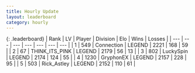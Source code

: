 ```yaml
---
title: Hourly Update
layout: leaderboard
category: hourly
---
```


{: .leaderboard}
| Rank | LV | Player | Division | Elo | Wins | Losses |
| --- | --- | --- | --- | --- | --- | --- |
| <span data-change="0">1</span> | 549 | <span title="ID: 539711">Connection</span> | LEGEND | <span data-change="0">2221</span> | <span data-change="0">168</span> | <span data-change="0">59</span> |
| <span data-change="0">2</span> | 67 | <span title="ID: 528133">THINK_ITS_PINK</span> | LEGEND | <span data-change="0">2179</span> | <span data-change="0">56</span> | <span data-change="0">13</span> |
| <span data-change="0">3</span> | 802 | <span title="ID: 498412">LuckySpin</span> | LEGEND | <span data-change="0">2174</span> | <span data-change="0">124</span> | <span data-change="0">55</span> |
| <span data-change="0">4</span> | 1230 | <span title="ID: 315148">GryphonEX</span> | LEGEND | <span data-change="0">2157</span> | <span data-change="0">228</span> | <span data-change="0">95</span> |
| <span data-change="0">5</span> | 503 | <span title="ID: 466583">Rick_Astley</span> | LEGEND | <span data-change="0">2152</span> | <span data-change="0">110</span> | <span data-change="0">61</span> |